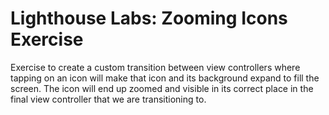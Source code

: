 # Lighthouse Labs: Zooming Icons Exercise

Exercise to create a custom transition between view controllers where tapping
on an icon will make that icon and its background expand to fill the screen.
The icon will end up zoomed and visible in its correct place in the final
view controller that we are transitioning to.



